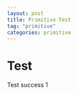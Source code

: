 ```yaml
---
layout: post
title: Primitive Test
tag: "primitive"
categories: primitive
---
```


# Test
Test success 1
